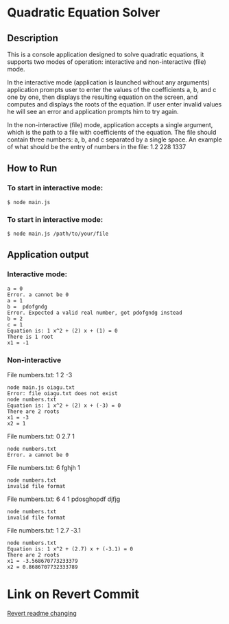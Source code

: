 # Quadratic Equation Solver

## Description 

This is a console application designed to solve quadratic equations, it supports two modes of operation: interactive and non-interactive (file) mode.

In the interactive mode (application is launched without any arguments) application prompts user to enter the values of the coefficients a, b, and c one by one, then displays the resulting equation on the screen, and computes and displays the roots of the equation. If user enter invalid values he will see an error and application prompts him to try again. 

In the non-interactive (file) mode, application accepts a single argument, which is the path to a file with coefficients of the equation. The file should contain three numbers: a, b, and c separated by a single space.
An example of what should be the entry of numbers in the file: 1.2 228 1337

## How to Run

### To start in interactive mode:
```
$ node main.js
```

### To start in interactive mode:
```
$ node main.js /path/to/your/file
```

## Application output

### Interactive mode:

```
a = 0
Error. a cannot be 0
a = 1
b =  pdofgndg
Error. Expected a valid real number, got pdofgndg instead
b = 2
c = 1
Equation is: 1 x^2 + (2) x + (1) = 0
There is 1 root
x1 = -1
```

### Non-interactive

File numbers.txt: 1 2 -3

```
node main.js oiagu.txt
Error: file oiagu.txt does not exist
node numbers.txt 
Equation is: 1 x^2 + (2) x + (-3) = 0
There are 2 roots
x1 = -3
x2 = 1
```


File numbers.txt: 0 2.7 1

```
node numbers.txt 
Error. a cannot be 0
```

File numbers.txt: 6 fghjh 1

```
node numbers.txt 
invalid file format
```

File numbers.txt: 6 4 1
pdosghopdf djfjg

```
node numbers.txt 
invalid file format
```


File numbers.txt: 1 2.7 -3.1

```
node numbers.txt 
Equation is: 1 x^2 + (2.7) x + (-3.1) = 0
There are 2 roots
x1 = -3.568670773233379
x2 = 0.8686707732333789
```

# Link on Revert Commit

[Revert readme changing](https://github.com/Dimdim28/lab1-software-methodology/commit/28bc3640bfd25f3600cb6b8bcb484044f8b3357b)



